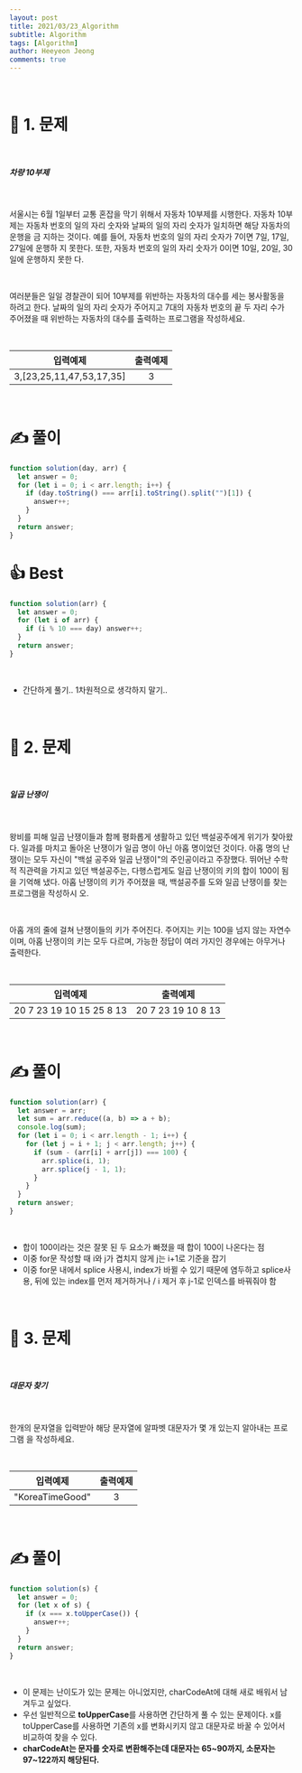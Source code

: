 ```yaml
---
layout: post
title: 2021/03/23_Algorithm
subtitle: Algorithm
tags: [Algorithm]
author: Heeyeon Jeong
comments: true
---
```


<br>

# 📌 1. 문제

<br>

##### 차량 10부제

<br>

서울시는 6월 1일부터 교통 혼잡을 막기 위해서 자동차 10부제를 시행한다. 자동차 10부제는
자동차 번호의 일의 자리 숫자와 날짜의 일의 자리 숫자가 일치하면 해당 자동차의 운행을 금
지하는 것이다. 예를 들어, 자동차 번호의 일의 자리 숫자가 7이면 7일, 17일, 27일에 운행하
지 못한다. 또한, 자동차 번호의 일의 자리 숫자가 0이면 10일, 20일, 30일에 운행하지 못한
다.

<br>

여러분들은 일일 경찰관이 되어 10부제를 위반하는 자동차의 대수를 세는 봉사활동을 하려고
한다. 날짜의 일의 자리 숫자가 주어지고 7대의 자동차 번호의 끝 두 자리 수가 주어졌을 때
위반하는 자동차의 대수를 출력하는 프로그램을 작성하세요.

<br>

|         입력예제         | 출력예제 |
| :----------------------: | :------: |
| 3,[23,25,11,47,53,17,35] |    3     |

<br>

# ✍ 풀이

```javascript
function solution(day, arr) {
  let answer = 0;
  for (let i = 0; i < arr.length; i++) {
    if (day.toString() === arr[i].toString().split("")[1]) {
      answer++;
    }
  }
  return answer;
}
```

# 👍 Best

```javascript
function solution(arr) {
  let answer = 0;
  for (let i of arr) {
    if (i % 10 === day) answer++;
  }
  return answer;
}
```

<br>

- 간단하게 풀기.. 1차원적으로 생각하지 말기..

<br>

# 📌 2. 문제

<br>

##### 일곱 난쟁이

<br>

왕비를 피해 일곱 난쟁이들과 함께 평화롭게 생활하고 있던 백설공주에게 위기가 찾아왔다.
일과를 마치고 돌아온 난쟁이가 일곱 명이 아닌 아홉 명이었던 것이다.
아홉 명의 난쟁이는 모두 자신이 "백설 공주와 일곱 난쟁이"의 주인공이라고 주장했다. 뛰어난
수학적 직관력을 가지고 있던 백설공주는, 다행스럽게도 일곱 난쟁이의 키의 합이 100이 됨을
기억해 냈다.
아홉 난쟁이의 키가 주어졌을 때, 백설공주를 도와 일곱 난쟁이를 찾는 프로그램을 작성하시
오.

<br>

아홉 개의 줄에 걸쳐 난쟁이들의 키가 주어진다. 주어지는 키는 100을 넘지 않는 자연수이며,
아홉 난쟁이의 키는 모두 다르며, 가능한 정답이 여러 가지인 경우에는 아무거나 출력한다.

<br>

|         입력예제         |      출력예제      |
| :----------------------: | :----------------: |
| 20 7 23 19 10 15 25 8 13 | 20 7 23 19 10 8 13 |

<br>

# ✍ 풀이

```javascript
function solution(arr) {
  let answer = arr;
  let sum = arr.reduce((a, b) => a + b);
  console.log(sum);
  for (let i = 0; i < arr.length - 1; i++) {
    for (let j = i + 1; j < arr.length; j++) {
      if (sum - (arr[i] + arr[j]) === 100) {
        arr.splice(i, 1);
        arr.splice(j - 1, 1);
      }
    }
  }
  return answer;
}
```

<br>

- 합이 100이라는 것은 잘못 된 두 요소가 빠졌을 때 합이 100이 나온다는 점
- 이중 for문 작성할 때 i와 j가 겹치지 않게 j는 i+1로 기준을 잡기
- 이중 for문 내에서 splice 사용시, index가 바뀔 수 있기 때문에 염두하고 splice사용, 뒤에 있는 index를 먼저 제거하거나 / i 제거 후 j-1로 인덱스를 바꿔줘야 함

<br>

# 📌 3. 문제

<br>

##### 대문자 찾기

<br>

한개의 문자열을 입력받아 해당 문자열에 알파벳 대문자가 몇 개 있는지 알아내는 프로그램
을 작성하세요.

<br>

|    입력예제     | 출력예제 |
| :-------------: | :------: |
| "KoreaTimeGood" |    3     |

<br>

# ✍ 풀이

```javascript
function solution(s) {
  let answer = 0;
  for (let x of s) {
    if (x === x.toUpperCase()) {
      answer++;
    }
  }
  return answer;
}
```

<br>

- 이 문제는 난이도가 있는 문제는 아니었지만, charCodeAt에 대해 새로 배워서 남겨두고 싶었다.
- 우선 일반적으로 **toUpperCase**를 사용하면 간단하게 풀 수 있는 문제이다. x를 toUpperCase를 사용하면 기존의 x를 변화시키지 않고 대문자로 바꿀 수 있어서 비교하여 찾을 수 있다.
- **charCodeAt는 문자를 숫자로 변환해주는데 대문자는 65~90까지, 소문자는 97~122까지 해당된다.**
